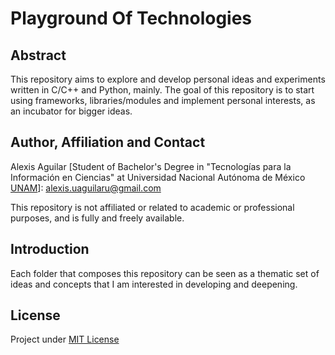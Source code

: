# Playground Of Technologies
## Abstract
This repository aims to explore and develop personal ideas and experiments written in C/C++ and Python, mainly. The goal of this repository is to start using frameworks, libraries/modules and implement personal interests, as an incubator for bigger ideas.

## Author, Affiliation and Contact
Alexis Aguilar [Student of Bachelor's Degree in "Tecnologías para la Información en Ciencias" at Universidad Nacional Autónoma de México [UNAM](https://www.unam.mx/)]: alexis.uaguilaru@gmail.com

This repository is not affiliated or related to academic or professional purposes, and is fully and freely available.

## Introduction
Each folder that composes this repository can be seen as a thematic set of ideas and concepts that I am interested in developing and deepening.

## License
Project under [MIT License](LICENSE)